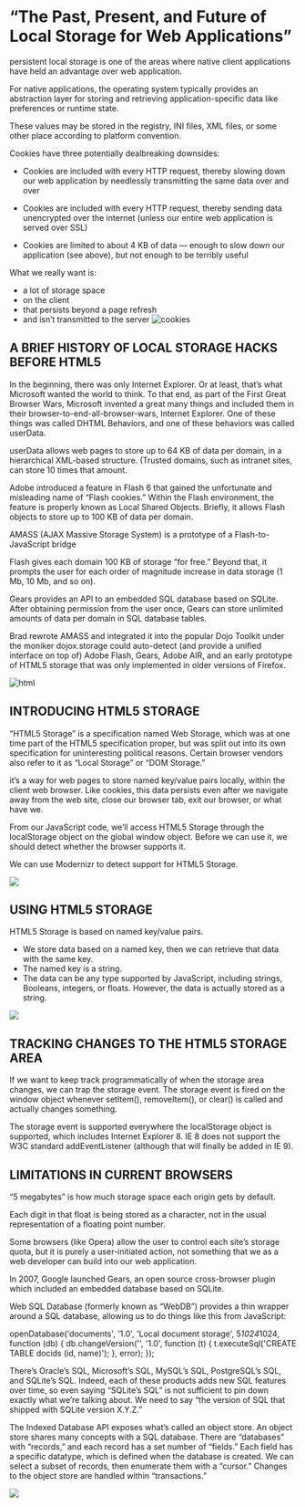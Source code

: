 # “The Past, Present, and Future of Local Storage for Web Applications”

persistent local storage is one of the areas where native client applications have held an advantage over web application.

For native applications, the operating system typically provides an abstraction layer for storing and retrieving application-specific data like preferences or runtime state.

These values may be stored in the registry, INI files, XML files, or some other place according to platform convention.

Cookies have three potentially dealbreaking downsides:

* Cookies are included with every HTTP request, thereby slowing down our web application by needlessly transmitting the same data over and over

* Cookies are included with every HTTP request, thereby sending data unencrypted over the internet (unless our entire web application is served over SSL)

* Cookies are limited to about 4 KB of data — enough to slow down our application (see above), but not enough to be terribly useful

What we really want is:

* a lot of storage space
* on the client
* that persists beyond a page refresh
* and isn’t transmitted to the server
![cookies](https://images.slideplayer.com/39/10864762/slides/slide_30.jpg)

## A BRIEF HISTORY OF LOCAL STORAGE HACKS BEFORE HTML5

In the beginning, there was only Internet Explorer. Or at least, that’s what Microsoft wanted the world to think. To that end, as part of the First Great Browser Wars, Microsoft invented a great many things and included them in their browser-to-end-all-browser-wars, Internet Explorer. One of these things was called DHTML Behaviors, and one of these behaviors was called userData.

userData allows web pages to store up to 64 KB of data per domain, in a hierarchical XML-based structure. (Trusted domains, such as intranet sites, can store 10 times that amount.

Adobe introduced a feature in Flash 6 that gained the unfortunate and misleading name of “Flash cookies.” Within the Flash environment, the feature is properly known as Local Shared Objects. Briefly, it allows Flash objects to store up to 100 KB of data per domain.

AMASS (AJAX Massive Storage System) is a prototype of a Flash-to-JavaScript bridge 

Flash gives each domain 100 KB of storage “for free.” Beyond that, it prompts the user for each order of magnitude increase in data storage (1 Mb, 10 Mb, and so on).

Gears provides an API to an embedded SQL database based on SQLite. After obtaining permission from the user once, Gears can store unlimited amounts of data per domain in SQL database tables.

Brad rewrote AMASS and integrated it into the popular Dojo Toolkit under the moniker dojox.storage
could auto-detect (and provide a unified interface on top of) Adobe Flash, Gears, Adobe AIR, and an early prototype of HTML5 storage that was only implemented in older versions of Firefox.

![html](https://upload.wikimedia.org/wikipedia/commons/thumb/7/7f/HTML5_APIs_and_related_technologies_taxonomy_and_status.svg/420px-HTML5_APIs_and_related_technologies_taxonomy_and_status.svg.png)

## INTRODUCING HTML5 STORAGE

“HTML5 Storage” is a specification named Web Storage, which was at one time part of the HTML5 specification proper, but was split out into its own specification for uninteresting political reasons. Certain browser vendors also refer to it as “Local Storage” or “DOM Storage.”

it’s a way for web pages to store named key/value pairs locally, within the client web browser. Like cookies, this data persists even after we navigate away from the web site, close our browser tab, exit our browser, or what have we.

From our JavaScript code, we’ll access HTML5 Storage through the localStorage object on the global window object. Before we can use it, we should detect whether the browser supports it.

We can use Modernizr to detect support for HTML5 Storage.

![](http://technobytz.com/wp-content/uploads/2014/05/html5-web-storage.jpg)

## USING HTML5 STORAGE

HTML5 Storage is based on named key/value pairs. 
* We store data based on a named key, then we can retrieve that data with the same key. 
* The named key is a string. 
* The data can be any type supported by JavaScript, including strings, Booleans, integers, or floats. However, the data is actually stored as a string. 

![](https://lh3.googleusercontent.com/proxy/HSjPJPOVsQQNSLKruAQmGlHlZ7KZFIXxQPjFMVm-LvhcxdcUUeKsEM9vVuC3t51BHHvkCfvNuVVJ3UwOr5zkYJDN7nuroU_Ij8bTD3fHZ78RceQV8U8n1w)

## TRACKING CHANGES TO THE HTML5 STORAGE AREA

If we want to keep track programmatically of when the storage area changes, we can trap the storage event. The storage event is fired on the window object whenever setItem(), removeItem(), or clear() is called and actually changes something.

The storage event is supported everywhere the localStorage object is supported, which includes Internet Explorer 8. IE 8 does not support the W3C standard addEventListener (although that will finally be added in IE 9).

## LIMITATIONS IN CURRENT BROWSERS

“5 megabytes” is how much storage space each origin gets by default.

Each digit in that float is being stored as a character, not in the usual representation of a floating point number.

 Some browsers (like Opera) allow the user to control each site’s storage quota, but it is purely a user-initiated action, not something that we as a web developer can build into our web application.


In 2007, Google launched Gears, an open source cross-browser plugin which included an embedded database based on SQLite.

Web SQL Database (formerly known as “WebDB”) provides a thin wrapper around a SQL database, allowing us to do things like this from JavaScript:

openDatabase('documents', '1.0', 'Local document storage', 5*1024*1024, function (db) {
  db.changeVersion('', '1.0', function (t) {
    t.executeSql('CREATE TABLE docids (id, name)');
  }, error);
});

There’s Oracle’s SQL, Microsoft’s SQL, MySQL’s SQL, PostgreSQL’s SQL, and SQLite’s SQL. Indeed, each of these products adds new SQL features over time, so even saying “SQLite’s SQL” is not sufficient to pin down exactly what we’re talking about. We need to say “the version of SQL that shipped with SQLite version X.Y.Z.”

The Indexed Database API exposes what’s called an object store. An object store shares many concepts with a SQL database. There are “databases” with “records,” and each record has a set number of “fields.” Each field has a specific datatype, which is defined when the database is created. We can select a subset of records, then enumerate them with a “cursor.” Changes to the object store are handled within “transactions.”

![](https://1.bp.blogspot.com/-938sYRmfH1Q/VqpbdlJp0EI/AAAAAAAAC6g/DOAaR8ihhnE/s1600/6029OT_06_03.png)


